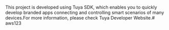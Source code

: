 This project is developed using Tuya SDK, which enables you to quickly develop branded apps connecting and controlling smart scenarios of many devices.For more information, please check Tuya Developer Website.# aws123
